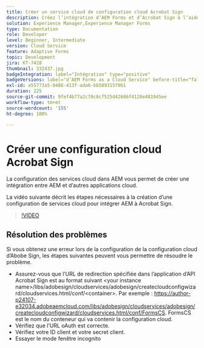 ```yaml
---
title: Créer un service cloud de configuration cloud Acrobat Sign
description: Créez l’intégration d’AEM Forms et d’Acrobat Sign à l’aide de la configuration des services cloud.
solution: Experience Manager,Experience Manager Forms
type: Documentation
role: Developer
level: Beginner, Intermediate
version: Cloud Service
feature: Adaptive Forms
topic: Development
jira: KT-7428
thumbnail: 332437.jpg
badgeIntegration: label="Intégration" type="positive"
badgeVersions: label="dʼAEM Forms as a Cloud Service" before-title="false"
exl-id: a55773a5-0486-413f-ada6-bb589315f0b1
duration: 225
source-git-commit: 9fef4b77a2c70c8cf525d42686f4120e481945ee
workflow-type: tm+mt
source-wordcount: '155'
ht-degree: 100%

---
```


# Créer une configuration cloud Acrobat Sign

La configuration des services cloud dans AEM vous permet de créer une intégration entre AEM et d’autres applications cloud.

La vidéo suivante décrit les étapes nécessaires à la création d’une configuration de services cloud pour intégrer AEM à Acrobat Sign.

>[!VIDEO](https://video.tv.adobe.com/v/332437?quality=12&learn=on)

## Résolution des problèmes

Si vous obtenez une erreur lors de la configuration de la configuration cloud d’Abobe Sign, les étapes suivantes peuvent vous permettre de résoudre le problème.
* Assurez-vous que l’URL de redirection spécifiée dans l’application d’API Acrobat Sign est au format suivant
&lt;your instance name>/libs/adobesign/cloudservices/adobesign/createcloudconfigwizard/cloudservices.html/conf/&lt;container>.
Par exemple : https://author-p24107-e32034.adobeaemcloud.com/libs/adobesign/cloudservices/adobesign/createcloudconfigwizard/cloudservices.html/conf/FormsCS. FormsCS est le nom du conteneur qui va contenir la configuration cloud.
* Vérifiez que l’URL oAuth est correcte.
* Vérifiez votre ID client et votre secret client.
* Essayer le mode fenêtre incognito

